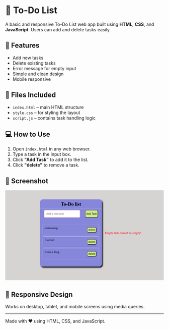 # 📝 To-Do List

A basic and responsive To-Do List web app built using **HTML**, **CSS**, and **JavaScript**. Users can add and delete tasks easily.

## 🚀 Features

- Add new tasks
- Delete existing tasks
- Error message for empty input
- Simple and clean design
- Mobile responsive

## 📁 Files Included

- `index.html` – main HTML structure
- `style.css` – for styling the layout
- `script.js` – contains task handling logic

## 💻 How to Use

1. Open `index.html` in any web browser.  
2. Type a task in the input box.  
3. Click **"Add Task"** to add it to the list.  
4. Click **"delete"** to remove a task.

## 📸 Screenshot

![Screenshot](./screenshot.png)

## 📱 Responsive Design

Works on desktop, tablet, and mobile screens using media queries.

---

Made with ❤️ using HTML, CSS, and JavaScript.
